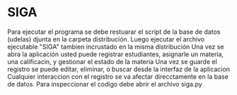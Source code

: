 # SIGA
Para ejecutar el programa se debe restuarar el script de la base de datos (udelas) djunta en la carpeta distribución.
Luego ejecutar el archivo ejecutable "SIGA" tambien incrustado en la misma distribución 
Una vez se abra la aplicación usted puede registrar estudiantes, asignarle un materia, una calificacin, y gestionar el estado de la materia 
Una vez se guarde el registro se puede editar, eliminar, o buscar desde la interfaz de la aplicacion
Cualquier interaccion con el registro se va afectar direcctamente en la base de datos. 
Para inspeccionar el codigo debe abrir el archivo siga.py
